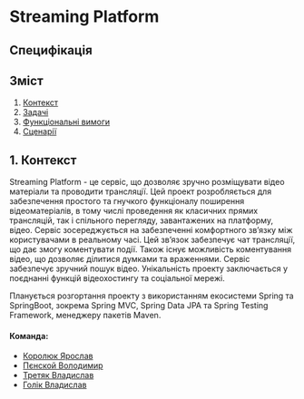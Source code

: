 # Streaming Platform
## Специфікація

## Зміст
1. [Контекст](#1-контекст)  
2. [Задачі](#2-задачі)  
3. [Функціональні вимоги](#3-функціональні-вимоги)
4. [Сценарії](#4-сценарії)

## 1. Контекст
Streaming Platform - це сервіс, що дозволяє зручно розміщувати відео матеріали та проводити трансляції. Цей проект розробляється для забезпечення простого та гнучкого функціоналу поширення відеоматеріалів, в тому числі проведення як класичних прямих трансляцій, так і спільного перегляду, завантажених на платформу, відео. Сервіс зосереджується на забезпеченні комфортного зв’язку між користувачами в реальному часі. Цей зв’язок забезпечує чат трансляції, що дає змогу коментувати події. Також існує можливість коментування відео, що дозволяє ділитися думками та враженнями. Сервіс забезпечує зручний пошук відео. Унікальність проекту заключається у поєднанні функцій відеохостингу та соціальної мережі.

Планується розгортання проекту з використанням екосистеми Spring та SpringBoot, зокрема Spring MVC, Spring Data JPA та Spring Testing Framework, менеджеру пакетів Maven. 

#### Команда:
- [Королюк Ярослав](https://github.com/Koroliuk)  
- [Пєнской Володимир](https://github.com/Pienskoi)  
- [Третяк Владислав](https://github.com/Proxima-C)  
- [Голік Владислав](https://github.com/vladlinu)  

